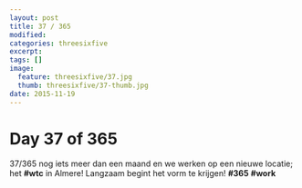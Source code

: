 ```yaml
---
layout: post
title: 37 / 365
modified:
categories: threesixfive
excerpt:
tags: []
image:
  feature: threesixfive/37.jpg
  thumb: threesixfive/37-thumb.jpg
date: 2015-11-19
---
```


# Day 37 of 365

37/365 nog iets meer dan een maand en we werken op een nieuwe locatie; het **\#wtc** in Almere! Langzaam begint het vorm te krijgen! **\#365** **\#work**
